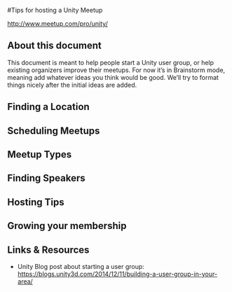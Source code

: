 #Tips for hosting a Unity Meetup

http://www.meetup.com/pro/unity/

## About this document
This document is meant to help people start a Unity user group, or help existing organizers improve their meetups.  For now it’s in Brainstorm mode, meaning add whatever ideas you think would be good.  We’ll try to format things nicely after the initial ideas are added.


## Finding a Location


## Scheduling Meetups


## Meetup Types


## Finding Speakers


## Hosting Tips


## Growing your membership


## Links & Resources
* Unity Blog post about starting a user group: https://blogs.unity3d.com/2014/12/11/building-a-user-group-in-your-area/
